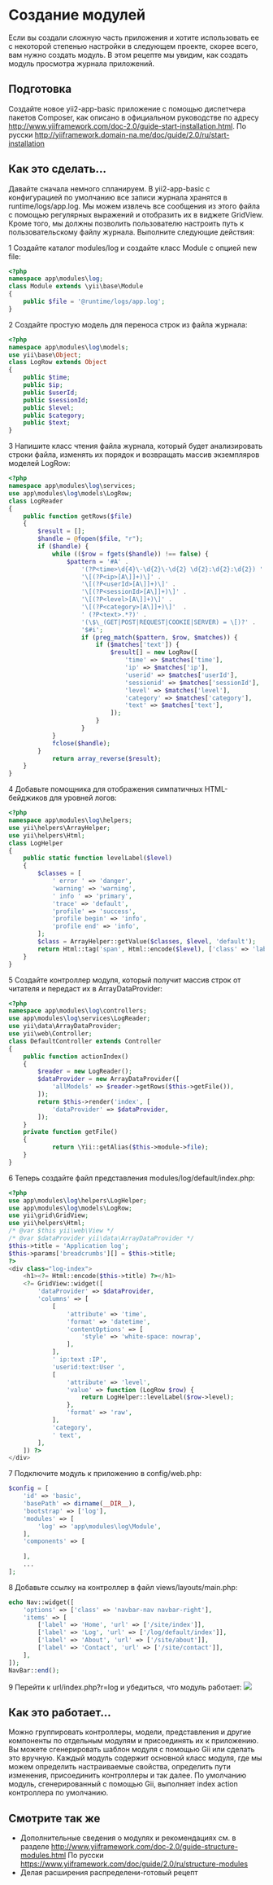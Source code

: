 Создание модулей
===
Если вы создали сложную часть приложения и хотите использовать ее с некоторой степенью настройки в следующем проекте, скорее всего, вам нужно создать модуль. В этом рецепте мы увидим, как создать модуль просмотра журнала приложений.

Подготовка 
---
Создайте новое yii2-app-basic приложение с помощью диспетчера пакетов Composer, как описано в официальном руководстве по адресу <http://www.yiiframework.com/doc-2.0/guide-start-installation.html>. 
По русски <http://yiiframework.domain-na.me/doc/guide/2.0/ru/start-installation>

Как это сделать...
---
Давайте сначала немного спланируем.
В yii2-app-basic с конфигурацией по умолчанию все записи журнала хранятся в runtime/logs/app.log. Мы можем извлечь все сообщения из этого файла с помощью регулярных выражений и отобразить их в виджете GridView. Кроме того, мы должны позволить пользователю настроить путь к пользовательскому файлу журнала.
Выполните следующие действия:

1 Создайте каталог modules/log и создайте класс Module с опцией new file:
```php
<?php
namespace app\modules\log;
class Module extends \yii\base\Module
{
    public $file = '@runtime/logs/app.log';
}
```

2 Создайте простую модель для переноса строк из файла журнала:
```php
<?php
namespace app\modules\log\models;
use yii\base\Object;
class LogRow extends Object
{
    public $time;
    public $ip;
    public $userId;
    public $sessionId;
    public $level;
    public $category;
    public $text;
}
```

3 Напишите класс чтения файла журнала, который будет анализировать строки файла, изменять их порядок и возвращать массив экземпляров моделей LogRow:
```php
<?php
namespace app\modules\log\services;
use app\modules\log\models\LogRow;
class LogReader
{
    public function getRows($file)
    {
        $result = [];
        $handle = @fopen($file, "r");
        if ($handle) {
            while (($row = fgets($handle)) !== false) {
                $pattern = '#A'	.
                    '(?P<time>\d{4}\-\d{2}\-\d{2} \d{2}:\d{2}:\d{2}) ' .
                    '\[(?P<ip>[A\]]+)\]' .
                    '\[(?P<userId>[A\]]+)\]' .
                    '\[(?P<sessionId>[A\]]+)\]' .
                    '\[(?P<level>[A\]]+)\]'	.
                    '\[(?P<category>[A\]]+)\]'	.
                    ' (?P<text>.*?)' .
                    '(\$\_(GET|POST|REQUEST|COOKIE|SERVER) = \[)?' .
                    '$#i';
                    if (preg_match($pattern, $row, $matches)) {
                        if ($matches['text']) {
                            $result[] = new LogRow([
                                'time' => $matches['time'],
                                'ip' => $matches['ip'],
                                'userid' => $matches['userId'],
                                'sessionid' => $matches['sessionId'],
                                'level' => $matches['level'],
                                'category' => $matches['category'],
                                'text' => $matches['text'],
                            ]);
                        }
                    }
            }
            fclose($handle);
        }
            return array_reverse($result);
    }
}
```

4 Добавьте помощника для отображения симпатичных HTML-бейджиков для уровней логов:
```php
<?php
namespace app\modules\log\helpers;
use yii\helpers\ArrayHelper;
use yii\helpers\Html;
class LogHelper
{
    public static function levelLabel($level)
    {
        $classes = [
            ' error ' => 'danger',
            'warning' => 'warning',
            ' info ' => 'primary',
            'trace' => 'default',
            'profile' => 'success',
            'profile begin' => 'info',
            'profile end' => 'info',
        ];
        $class = ArrayHelper::getValue($classes, $level, 'default');
        return Html::tag('span', Html::encode($level), ['class' => 'label-' . $class]);
    }
}
```

5 Создайте контроллер модуля, который получит массив строк от читателя и передаст их в ArrayDataProvider:
```php
<?php
namespace app\modules\log\controllers;
use app\modules\log\services\LogReader;
use yii\data\ArrayDataProvider;
use yii\web\Controller;
class DefaultController extends Controller
{
    public function actionIndex()
    {
        $reader = new LogReader();
        $dataProvider = new ArrayDataProvider([
            'allModels' => $reader->getRows($this->getFile()),
        ]);
        return $this->render('index', [
            'dataProvider' => $dataProvider,
        ]);
    }
    private function getFile()
    {
            return \Yii::getAlias($this->module->file);
    }
}
```

6 Теперь создайте файл представления modules/log/default/index.php:
```php
<?php
use app\modules\log\helpers\LogHelper;
use app\modules\log\models\LogRow;
use yii\grid\GridView;
use yii\helpers\Html;
/* @var $this yii\web\View */
/* @var $dataProvider yii\data\ArrayDataProvider */
$this->title = 'Application log';
$this->params['breadcrumbs'][] = $this->title;
?>
<div class="log-index">
    <h1><?= Html::encode($this->title) ?></h1>
    <?= GridView::widget([
        'dataProvider' => $dataProvider,
        'columns' => [
            [
                'attribute' => 'time',
                'format' => 'datetime',
                'contentOptions' => [
                    'style' => 'white-space: nowrap',
                ],
            ],
            ' ip:text :IP',
            'userid:text:User ',
            [
                'attribute' => 'level',
                'value' => function (LogRow $row) {
                    return LogHelper::levelLabel($row->level);
                },
                'format' => 'raw',
            ],
            'category',
            ' text',
        ],
    ]) ?>
</div>
```

7 Подключите модуль к приложению в config/web.php:
```php
$config = [
    'id' => 'basic',
    'basePath' => dirname(__DIR__),
    'bootstrap' => ['log'],
    'modules' => [
        'log' => 'app\modules\log\Module',
    ],
    'components' => [
    
    ],
    ...
];
```

8 Добавьте ссылку на контроллер в файл views/layouts/main.php:
```php
echo Nav::widget([
    'options' => ['class' => 'navbar-nav navbar-right'],
    'items' => [
        ['label' => 'Home', 'url' => ['/site/index']],
        ['label' => 'Log', 'url' => ['/log/default/index']],
        ['label' => 'About', 'url' => ['/site/about']],
        ['label' => 'Contact', 'url' => ['/site/contact']],
    ],
]);
NavBar::end();
```

9 Перейти к url/index.php?r=log и убедиться, что модуль работает:
![](img/352_1.jpg)

Как это работает...
---
Можно группировать контроллеры, модели, представления и другие компоненты по отдельным модулям и присоединять их к приложению. Вы можете сгенерировать шаблон модуля с помощью Gii или сделать это вручную.
Каждый модуль содержит основной класс модуля, где мы можем определить настраиваемые свойства, определить пути изменения, присоединить контроллеры и так далее. По умолчанию модуль, сгенерированный с помощью Gii, выполняет index action контроллера по умолчанию.

Смотрите так же
---

* Дополнительные сведения о модулях и рекомендациях см. в разделе
<http://www.yiiframework.com/doc-2.0/guide-structure-modules.html>
По русски <https://www.yiiframework.com/doc/guide/2.0/ru/structure-modules>
* Делая расширения распределени-готовый рецепт
